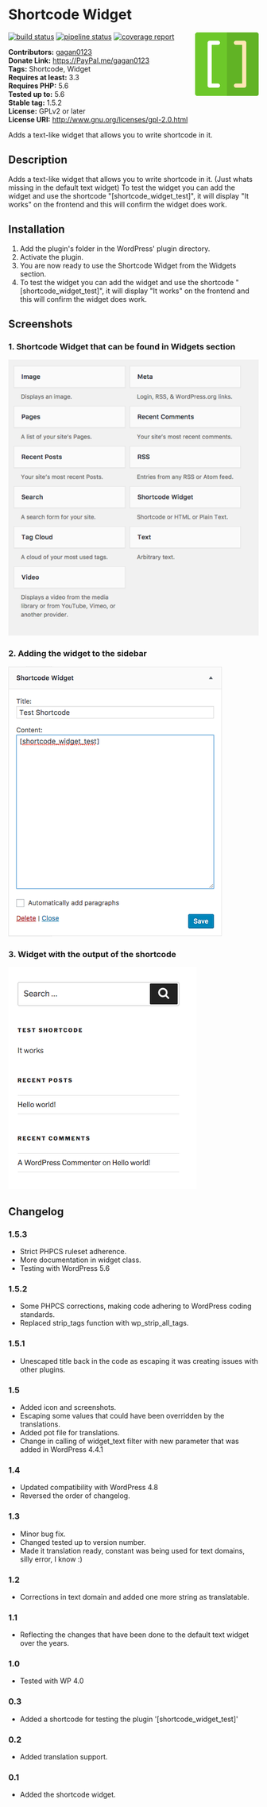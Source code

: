 # Shortcode Widget #
[![build status](https://travis-ci.com/gagan0123/shortcode-widget.svg?branch=master)](https://travis-ci.com/gagan0123/shortcode-widget) [![pipeline status](https://gitlab.com/gagan0123/shortcode-widget/badges/master/pipeline.svg)](https://gitlab.com/gagan0123/shortcode-widget/commits/master) [![coverage report](https://gitlab.com/gagan0123/shortcode-widget/badges/master/coverage.svg)](https://gitlab.com/gagan0123/shortcode-widget/commits/master)
<img src='https://github.com/gagan0123/shortcode-widget/raw/master/assets/icon-128x128.png' align='right' />


**Contributors:** [gagan0123](https://profiles.wordpress.org/gagan0123)  
**Donate Link:** https://PayPal.me/gagan0123  
**Tags:** Shortcode, Widget  
**Requires at least:** 3.3  
**Requires PHP:** 5.6  
**Tested up to:** 5.6  
**Stable tag:** 1.5.2  
**License:** GPLv2 or later  
**License URI:** http://www.gnu.org/licenses/gpl-2.0.html  

Adds a text-like widget that allows you to write shortcode in it.

## Description ##

Adds a text-like widget that allows you to write shortcode in it. (Just whats missing in the default text widget)
To test the widget you can add the widget and use the shortcode "[shortcode_widget_test]", it will display "It works" on the frontend and this will confirm the widget does work.

## Installation ##

1. Add the plugin's folder in the WordPress' plugin directory.
1. Activate the plugin.
1. You are now ready to use the Shortcode Widget from the Widgets section.
1. To test the widget you can add the widget and use the shortcode "[shortcode_widget_test]", it will display "It works" on the frontend and this will confirm the widget does work.

## Screenshots ##
### 1. Shortcode Widget that can be found in Widgets section ###
![Shortcode Widget that can be found in Widgets section](https://github.com/gagan0123/shortcode-widget/raw/master/assets/screenshot-1.png)

### 2. Adding the widget to the sidebar ###
![Adding the widget to the sidebar](https://github.com/gagan0123/shortcode-widget/raw/master/assets/screenshot-2.png)

### 3. Widget with the output of the shortcode ###
![Widget with the output of the shortcode](https://github.com/gagan0123/shortcode-widget/raw/master/assets/screenshot-3.png)


## Changelog ##

### 1.5.3 ###
* Strict PHPCS ruleset adherence.
* More documentation in widget class.
* Testing with WordPress 5.6

### 1.5.2 ###
* Some PHPCS corrections, making code adhering to WordPress coding standards.
* Replaced strip_tags function with wp_strip_all_tags.

### 1.5.1 ###
* Unescaped title back in the code as escaping it was creating issues with other plugins.

### 1.5 ###
* Added icon and screenshots.
* Escaping some values that could have been overridden by the translations.
* Added pot file for translations.
* Change in calling of widget_text filter with new parameter that was added in WordPress 4.4.1

### 1.4 ###
* Updated compatibility with WordPress 4.8
* Reversed the order of changelog.

### 1.3 ###
* Minor bug fix.
* Changed tested up to version number.
* Made it translation ready, constant was being used for text domains, silly error, I know :)

### 1.2 ###
* Corrections in text domain and added one more string as translatable.

### 1.1 ###
* Reflecting the changes that have been done to the default text widget over the years.

### 1.0 ###
* Tested with WP 4.0

### 0.3 ###
* Added a shortcode for testing the plugin '[shortcode_widget_test]'

### 0.2 ###
* Added translation support.

### 0.1 ###
* Added the shortcode widget.